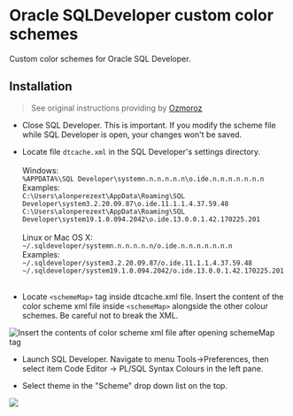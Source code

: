 # Oracle SQLDeveloper custom color schemes
Custom color schemes for Oracle SQL Developer.

## Installation ##
> See original instructions providing by [Ozmoroz](https://github.com/ozmoroz/ozbsidian-sqldeveloper/blob/master/README.md)

- Close SQL Developer. This is important. If you modify the scheme file while SQL Developer is open, your changes won't be saved.

- Locate file `dtcache.xml` in the SQL Developer's settings directory.  
&nbsp;  
Windows:  
```%APPDATA%\SQL Developer\systemn.n.n.n.n.n\o.ide.n.n.n.n.n.n.n```  
Examples:  
```C:\Users\alonperezext\AppData\Roaming\SQL Developer\system3.2.20.09.87\o.ide.11.1.1.4.37.59.48```  
```C:\Users\alonperezext\AppData\Roaming\SQL Developer\system19.1.0.094.2042\o.ide.13.0.0.1.42.170225.201```  
&nbsp;  
Linux or Mac OS X:  
```~/.sqldeveloper/systemn.n.n.n.n.n/o.ide.n.n.n.n.n.n.n```  
Examples:  
```~/.sqldeveloper/system3.2.20.09.87/o.ide.11.1.1.4.37.59.48```  
```~/.sqldeveloper/system19.1.0.094.2042/o.ide.13.0.0.1.42.170225.201```  
&nbsp;  

- Locate `<schemeMap>` tag inside dtcache.xml file. Insert the content of the color scheme xml file inside `<schemeMap>` alongside the other colour schemes. Be careful not to break the XML.

![Insert the contents of color scheme xml file after opening schemeMap tag](screenshots/halloween_insert_here.png)

- Launch SQL Developer. Navigate to menu Tools->Preferences, then select item Code Editor -> PL/SQL Syntax Colours in the left pane.

- Select theme in the "Scheme" drop down list on the top.

![](screenshots/halloween_select.png)
